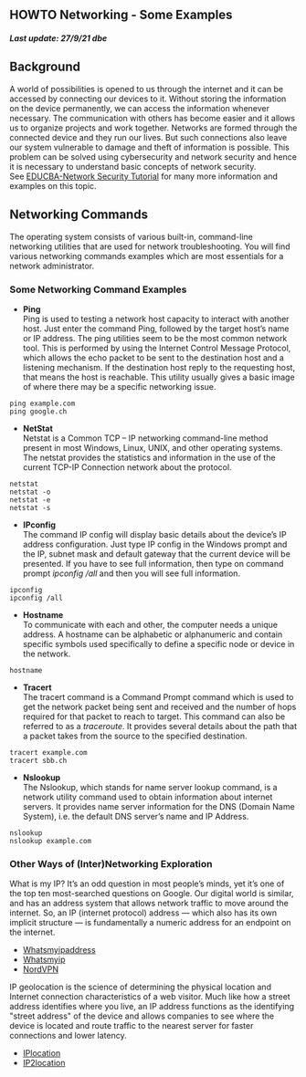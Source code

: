 ## HOWTO Networking - Some Examples
##### Last update: 27/9/21 dbe

## Background
A world of possibilities is opened to us through the internet and it can be accessed by connecting our devices to it. Without storing the information on the device permanently, we can access the information whenever necessary. The communication with others has become easier and it allows us to organize projects and work together. Networks are formed through the connected device and they run our lives. But such connections also leave our system vulnerable to damage and theft of information is possible. This problem can be solved using cybersecurity and network security and hence it is necessary to understand basic concepts of network security.  
See [EDUCBA-Network Security Tutorial](https://www.educba.com/software-development/software-development-tutorials/network-security-tutorial/) for many more information and examples on this topic.


## Networking Commands 
The operating system consists of various built-in, command-line networking utilities that are used for network troubleshooting. You will find various networking commands examples which are most essentials for a network administrator.

### Some Networking Command Examples
* **Ping**  
Ping is used to testing a network host capacity to interact with another host. Just enter the command Ping, followed by the target host’s name or IP address. The ping utilities seem to be the most common network tool. This is performed by using the Internet Control Message Protocol, which allows the echo packet to be sent to the destination host and a listening mechanism. If the destination host reply to the requesting host, that means the host is reachable. This utility usually gives a basic image of where there may be a specific networking issue.  
```
ping example.com
ping google.ch
```  

* **NetStat**  
Netstat is a Common TCP – IP networking command-line method present in most Windows, Linux, UNIX, and other operating systems. The netstat provides the statistics and information in the use of the current TCP-IP Connection network about the protocol.  
```
netstat  
netstat -o
netstat -e
netstat -s
```  

* **IPconfig**  
The command IP config will display basic details about the device’s IP address configuration. Just type IP config in the Windows prompt and the IP, subnet mask and default gateway that the current device will be presented. If you have to see full information, then type on command prompt *ipconfig /all* and then you will see full information.  
```
ipconfig  
ipconfig /all
```  

* **Hostname**  
To communicate with each and other, the computer needs a unique address. A hostname can be alphabetic or alphanumeric and contain specific symbols used specifically to define a specific node or device in the network.  
```
hostname
```  

* **Tracert**  
The tracert command is a Command Prompt command which is used to get the network packet being sent and received and the number of hops required for that packet to reach to target. This command can also be referred to as a *traceroute*. It provides several details about the path that a packet takes from the source to the specified destination.  
```
tracert example.com
tracert sbb.ch
```  

* **Nslookup**    
The Nslookup, which stands for name server lookup command, is a network utility command used to obtain information about internet servers. It provides name server information for the DNS (Domain Name System), i.e. the default DNS server’s name and IP Address.  
```
nslookup
nslookup example.com
```  

### Other Ways of (Inter)Networking Exploration
What is my IP? It’s an odd question in most people’s minds, yet it’s one of the top ten most-searched questions on Google.  Our digital world is similar, and has an address system that allows network traffic to move around the internet. So, an IP (internet protocol) address — which also has its own implicit structure — is fundamentally a numeric address for an endpoint on the internet. 
* [Whatsmyipaddress](https://whatismyipaddress.com/de/meine-ip)  
* [Whatsmyip](https://www.whatismyip.com/de/)  
* [NordVPN](https://nordvpn.com/de/what-is-my-ip/)  

IP geolocation is the science of determining the physical location and Internet connection characteristics of a web visitor. Much like how a street address identifies where you live, an IP address functions as the identifying "street address" of the device and allows companies to see where the device is located and route traffic to the nearest server for faster connections and lower latency.  
* [IPlocation](https://www.iplocation.net/)  
* [IP2location](https://www.ip2location.com/)  


